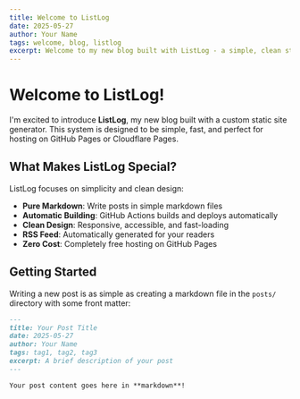 ```yaml
---
title: Welcome to ListLog
date: 2025-05-27
author: Your Name
tags: welcome, blog, listlog
excerpt: Welcome to my new blog built with ListLog - a simple, clean static site generator perfect for GitHub Pages.
---
```


# Welcome to ListLog!

I'm excited to introduce **ListLog**, my new blog built with a custom static site generator. This system is designed to be simple, fast, and perfect for hosting on GitHub Pages or Cloudflare Pages.

## What Makes ListLog Special?

ListLog focuses on simplicity and clean design:

- **Pure Markdown**: Write posts in simple markdown files
- **Automatic Building**: GitHub Actions builds and deploys automatically
- **Clean Design**: Responsive, accessible, and fast-loading
- **RSS Feed**: Automatically generated for your readers
- **Zero Cost**: Completely free hosting on GitHub Pages

## Getting Started

Writing a new post is as simple as creating a markdown file in the `posts/` directory with some front matter:

```markdown
---
title: Your Post Title
date: 2025-05-27
author: Your Name
tags: tag1, tag2, tag3
excerpt: A brief description of your post
---

Your post content goes here in **markdown**!
